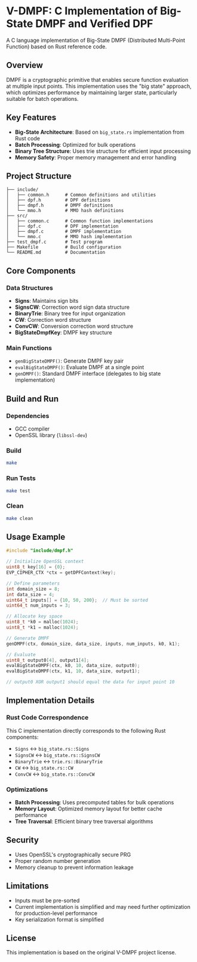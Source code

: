 # V-DMPF: C Implementation of Big-State DMPF and Verified DPF

A C language implementation of Big-State DMPF (Distributed Multi-Point Function) based on Rust reference code.

## Overview

DMPF is a cryptographic primitive that enables secure function evaluation at multiple input points. This implementation uses the "big state" approach, which optimizes performance by maintaining larger state, particularly suitable for batch operations.

## Key Features

- **Big-State Architecture**: Based on `big_state.rs` implementation from Rust code
- **Batch Processing**: Optimized for bulk operations
- **Binary Tree Structure**: Uses trie structure for efficient input processing
- **Memory Safety**: Proper memory management and error handling

## Project Structure

```
├── include/
│   ├── common.h      # Common definitions and utilities
│   ├── dpf.h         # DPF definitions
│   ├── dmpf.h        # DMPF definitions
│   └── mmo.h         # MMO hash definitions
├── src/
│   ├── common.c      # Common function implementations
│   ├── dpf.c         # DPF implementation
│   ├── dmpf.c        # DMPF implementation
│   └── mmo.c         # MMO hash implementation
├── test_dmpf.c       # Test program
├── Makefile          # Build configuration
└── README.md         # Documentation
```

## Core Components

### Data Structures

- **Signs**: Maintains sign bits
- **SignsCW**: Correction word sign data structure
- **BinaryTrie**: Binary tree for input organization
- **CW**: Correction word structure
- **ConvCW**: Conversion correction word structure
- **BigStateDmpfKey**: DMPF key structure

### Main Functions

- `genBigStateDMPF()`: Generate DMPF key pair
- `evalBigStateDMPF()`: Evaluate DMPF at a single point
- `genDMPF()`: Standard DMPF interface (delegates to big state implementation)

## Build and Run

### Dependencies

- GCC compiler
- OpenSSL library (`libssl-dev`)

### Build

```bash
make
```

### Run Tests

```bash
make test
```

### Clean

```bash
make clean
```

## Usage Example

```c
#include "include/dmpf.h"

// Initialize OpenSSL context
uint8_t key[16] = {0};
EVP_CIPHER_CTX *ctx = getDPFContext(key);

// Define parameters
int domain_size = 8;
int data_size = 4;
uint64_t inputs[] = {10, 50, 200};  // Must be sorted
uint64_t num_inputs = 3;

// Allocate key space
uint8_t *k0 = malloc(1024);
uint8_t *k1 = malloc(1024);

// Generate DMPF
genDMPF(ctx, domain_size, data_size, inputs, num_inputs, k0, k1);

// Evaluate
uint8_t output0[4], output1[4];
evalBigStateDMPF(ctx, k0, 10, data_size, output0);
evalBigStateDMPF(ctx, k1, 10, data_size, output1);

// output0 XOR output1 should equal the data for input point 10
```

## Implementation Details

### Rust Code Correspondence

This C implementation directly corresponds to the following Rust components:

- `Signs` ↔ `big_state.rs::Signs`
- `SignsCW` ↔ `big_state.rs::SignsCW`
- `BinaryTrie` ↔ `trie.rs::BinaryTrie`
- `CW` ↔ `big_state.rs::CW`
- `ConvCW` ↔ `big_state.rs::ConvCW`

### Optimizations

- **Batch Processing**: Uses precomputed tables for bulk operations
- **Memory Layout**: Optimized memory layout for better cache performance
- **Tree Traversal**: Efficient binary tree traversal algorithms

## Security

- Uses OpenSSL's cryptographically secure PRG
- Proper random number generation
- Memory cleanup to prevent information leakage

## Limitations

- Inputs must be pre-sorted
- Current implementation is simplified and may need further optimization for production-level performance
- Key serialization format is simplified

## License

This implementation is based on the original V-DMPF project license. 